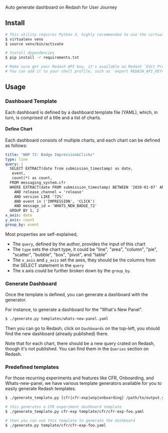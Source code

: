 Auto generate dashboard on Redash for User Journey

## Install

```sh
# This utility requires Python 3, highly recommended to use the virtual environment
$ virtualenv venv
$ source venv/bin/activate

# Install dependencies
$ pip install -r requirements.txt

# Make sure get your Redash API key, it's available on Redash `Edit Profile -> Settings -> API Key`
# You can add it to your shell profile, such as `export REDASH_API_KEY="your_api_key"`.

```

## Usage

### Dashboard Template

Each dashboard is defined by a dashboard template file (YAML), which, in turn, is comprised of
a title and a list of charts.

#### Define Chart

Each dashboard consists of multiple charts, and each chart can be defined as follows:

```yaml
title: "WNP 72: Badge Impression&Clicks"
type: line
query: |
  SELECT EXTRACT(date from submission_timestamp) as date,
   event,
   count(*) as count,
  FROM messaging_system.cfr
  WHERE EXTRACT(date FROM submission_timestamp) BETWEEN '2020-01-07' AND '2020-02-10'
    AND release_channel = 'release'
    AND version LIKE '72%'
    AND event in ('IMPRESSION', 'CLICK')
    AND message_id = 'WHATS_NEW_BADGE_72'
  GROUP BY 1, 2
x_axis: date
y_axis: count
group_by: event
```

Most properties are self-explained,
* The `query`, defined by the author, provides the input of this chart
* The `type` sets the chart type, it could be "line", "area", "column", "pie", "scatter", "bubble", "box", "pivot", and "table"
* The `x_axis` and `y_axis` set the axes, they should be the columns from the SELECT statement in the `query`
* The x axis could be further broken down by the `group_by`.

### Generate Dashboard

Once the template is defined, you can generate a dashboard with the generator.

For instance, to generate a dashboard for the "What's New Panel".

```sh
$ ./generate.py templates/whats-new-panel.yaml
```

Then you can go to Redash, click on `Dashboards` on the top-left, you should find the new dashboard (already published) there.

Note that for each chart, there should be a new query crated on Redash, though it's not published. You can find them in the `Queries` section on Redash.

### Predefined templates

For those recurring experiments and features like CFR, Onboarding, and Whats-new-panel, we have various template generators available for you to easily generate Redash templates.

```sh
$ ./generate_template.py [cfr|cfr-exp|wnp|onboarding] /path/to/output.yaml

# this generates a CFR experiment dashboard template
$ ./generate_template.py cfr-exp template/cfr/cfr-exp-foo.yaml

# then you can use this template to generate the dashboard
$ ./generate.py template/cfr/cfr-exp-foo.yaml
```
